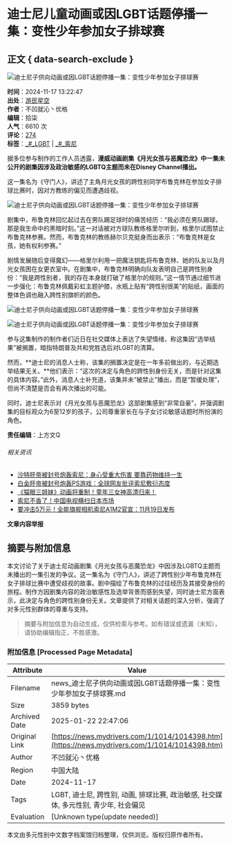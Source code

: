 # 迪士尼儿童动画或因LGBT话题停播一集：变性少年参加女子排球赛

## 正文 { data-search-exclude }


![迪士尼子供向动画或因LGBT话题停播一集：变性少年参加女子排球赛](https://img1.kkeji.com/img/2005/20241223/102045310.gif)

**时间**：2024-11-17 13:22:47  
**出处**：[游民星空](https://www.gamersky.com/news/202411/1846191.shtml)  
**作者**：不凹就沁丶优格  
**编辑**：拾柒  
**人气**：6610 次  
**评论**：[274](https://comment8.mydrivers.com/review/1014398-1.htm)  
**标签**：[_#_LGBT](https://news.mydrivers.com/tag/lgbt.htm) | [_#_索尼](https://news.mydrivers.com/tag/suoni.htm)

据多位参与制作的工作人员透露，**漫威动画剧集《月光女孩与恶魔恐龙》中一集未公开的剧集因涉及政治敏感的LGBTQ主题而未在Disney Channel播出。**

这一集名为《守门人》，讲述了主角月光女孩的跨性别同学布鲁克林在参加女子排球比赛时，因对方教练的偏见而遭遇歧视。

![迪士尼子供向动画或因LGBT话题停播一集：变性少年参加女子排球赛](https://img1.mydrivers.com/img/20241117/fedb2ba3-cbdf-4a3d-9faa-b268ff4eb1ac.jpg)

剧集中，布鲁克林回忆起过去在男队踢足球时的痛苦经历：“我必须在男队踢球，那是我生命中的黑暗时刻。”这一对话被对方球队教练格里尔听到，格里尔试图禁止布鲁克林参赛。然而，布鲁克林的教练赫尔贝克挺身而出表示：“布鲁克林是女孩，她有权利参赛。”

剧情发展随后变得魔幻——格里尔利用一把魔法钥匙将布鲁克林、她的队友以及月光女孩困在女更衣室中。在剧集中，布鲁克林明确向队友表明自己是跨性别身份：“我是跨性别者，我的存在本身就打破了格里尔的规则。”这一情节通过细节进一步强化：布鲁克林佩戴彩虹主题护膝，水瓶上贴有“跨性别很美”的贴纸，画面的整体色调也融入跨性别旗帜的颜色。

![迪士尼子供向动画或因LGBT话题停播一集：变性少年参加女子排球赛](https://img1.mydrivers.com/img/20241117/5992029a-6a7b-432e-86f3-00388f402879.jpg)

![迪士尼子供向动画或因LGBT话题停播一集：变性少年参加女子排球赛](https://img1.mydrivers.com/img/20241117/b5a604f8-5f79-4c3e-8970-b671e10dbf9d.png)

参与这集制作的制作者们近日在社交媒体上表达了失望情绪，称这集因“选举结果”被搁置，暗指特朗普及共和党胜选后对LGBT的清算。

然而，**迪士尼的消息人士称，该集的搁置决定是在一年多前做出的，与近期选举结果无关。**他们表示：“这次的决定与角色的跨性别身份无关，而是针对这集的具体内容。”此外，消息人士补充道，该集并未“被禁止”播出，而是“暂缓处理”，但尚不清楚是否会有再次播出的可能。

同时，迪士尼表示对《月光女孩与恶魔恐龙》这部剧集感到“非常自豪”，并强调剧集的目标观众为6至12岁的孩子，公司尊重家长在与子女讨论敏感话题时所扮演的角色。

**责任编辑**：上方文Q

###### 相关资讯

- [沙特肝帝被封号炮轰索尼：身心受重大伤害 要靠药物维持一生](https://news.mydrivers.com/1/1014/1014405.htm)
- [白金肝帝被封号炮轰PS游戏：全球网友批评索尼敷衍态度](https://news.mydrivers.com/1/1014/1014020.htm)
- [《猫眼三姐妹》动画将重制！童年三女神高清归来！](https://news.mydrivers.com/1/1013/1013908.htm)
- [索尼不香了！中国电视横扫日本市场](https://news.mydrivers.com/1/1013/1013846.htm)
- [要冲击5万元！全能旗舰相机索尼A1M2官宣：11月19日发布](https://news.mydrivers.com/1/1013/1013748.htm)

**文章内容举报**
<!-- tcd_original_link https://news.mydrivers.com/1/1014/1014398.htm -->


## 摘要与附加信息

<!-- tcd_abstract -->
本文讨论了关于迪士尼动画剧集《月光女孩与恶魔恐龙》中因涉及LGBTQ主题而未播出的一集引发的争议。这一集名为《守门人》，讲述了跨性别少年布鲁克林在女子排球比赛中遭受歧视的故事。剧中描绘了布鲁克林的过往经历及其接受身份的旅程。制作方因剧集内容的政治敏感性及选举背景而感到失望，同时迪士尼方面表示，此决定与角色的跨性别身份无关。文章提供了对相关话题的深入分析，强调了对多元性别群体的尊重与支持。
<!-- tcd_abstract_end -->

> 摘要与附加信息为自动生成，仅供检索与参考。如有错误或遗漏（未知），请协助编辑指正，不胜感激。

### 附加信息 [Processed Page Metadata]

| Attribute       | Value                                  |
|-----------------|----------------------------------------|
| Filename        | news_迪士尼子供向动画或因LGBT话题停播一集：变性少年参加女子排球赛.md                             |
| Size            | 3859 bytes                           |
| Archived Date   | 2025-01-22 22:47:06                             |
| Original Link   | [https://news.mydrivers.com/1/1014/1014398.htm](https://news.mydrivers.com/1/1014/1014398.htm)                       |
| Author          | 不凹就沁丶优格                               |
| Region          | 中国大陆                               |
| Date            | 2024-11-17                                 |
| Tags            | LGBT, 迪士尼, 跨性别, 动画, 排球比赛, 政治敏感, 社交媒体, 多元性别, 青少年, 社会偏见                                 |
| Evaluation            | [Unknown type(update needed)]                                 |
<!-- tcd_table_end -->

本文由多元性别中文数字档案馆归档整理，仅供浏览。版权归原作者所有。
